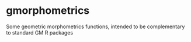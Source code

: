 # gmorphometrics
Some geometric morphometrics functions, intended to be complementary to standard GM R packages
